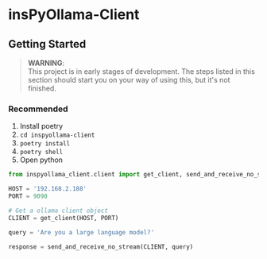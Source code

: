 # insPyOllama-Client

## Getting Started

> __WARNING__:
>     <br>This project is in early stages of development. The steps listed in this section should start you on your way of using this, but it's not finished.

### Recommended

1) Install poetry
2) `cd inspyollama-client`
3) `poetry install`
4) `poetry shell`
5) Open python

```python
from inspyollama_client.client import get_client, send_and_receive_no_stream

HOST = '192.168.2.188'
PORT = 9090

# Get a ollama client object
CLIENT = get_client(HOST, PORT)

query = 'Are you a large language model?'

response = send_and_receive_no_stream(CLIENT, query)

```
